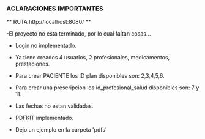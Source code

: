 ### ACLARACIONES IMPORTANTES

** RUTA http://localhost:8080/ **

-El proyecto no esta terminado, por lo cual faltan cosas...

- Login no implementado.

- Ya tiene creados 4 usuarios, 2 profesionales, medicamentos, prestaciones.

- Para crear PACIENTE los ID plan disponibles son: 2,3,4,5,6.

- Para crear una prescripcion los id_profesional_salud disponibles son: 7 y 11.

- Las fechas no estan validadas.

- PDFKIT implementado.
- Dejo un ejemplo en la carpeta 'pdfs'

